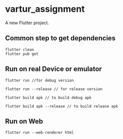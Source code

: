 # vartur_assignment

A new Flutter project.

## Common step to get dependencies
```
flutter clean
flutter pub get

```

## Run on real Device or emulator
```
flutter run //for debug version

flutter run --release // for release version

flutter build apk // to build debug apk

flutter build apk --release // to build release apk

```

## Run on Web
```
flutter run --web-renderer html

```